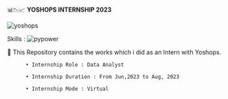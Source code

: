 📊📉📈 <b> YOSHOPS INTERNSHIP 2023 </b> 

![yoshops](https://github.com/ShyamashreeGhorai1/Yoshops-Data-Analyst-Internship-2023/assets/131132617/0f6a9052-6668-4253-b4d3-25863a55a56c)


Skills : ![pypower](https://github.com/ShyamashreeGhorai1/Yoshops-Data-Analyst-Internship-2023/assets/131132617/33edce23-cfb7-4dd3-9f63-00eadfc0a8e2)

🚀 This Repository contains the works which i did as an Intern with Yoshops.

          • Internship Role : Data Analyst
          
          • Internship Duration : From Jun,2023 to Aug, 2023
          
          • Internship Mode : Virtual
          
